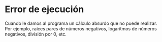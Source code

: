 # Error de ejecución
Cuando le damos al programa un cálculo absurdo que no puede realizar. Por ejemplo, raíces pares de números negativos, logaritmos de números negativos, división por 0, etc.